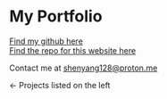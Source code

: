 # My Portfolio
[Find my github here](https://github.com/FireLemons)  
[Find the repo for this website here](https://github.com/FireLemons/portfolio)  

Contact me at [shenyang128@proton.me](mailto:[shenyang128@proton.me])  

<- Projects listed on the left
